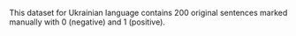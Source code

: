 This dataset for Ukrainian language contains 200 original sentences marked manually with 0 (negative) and 1 (positive).